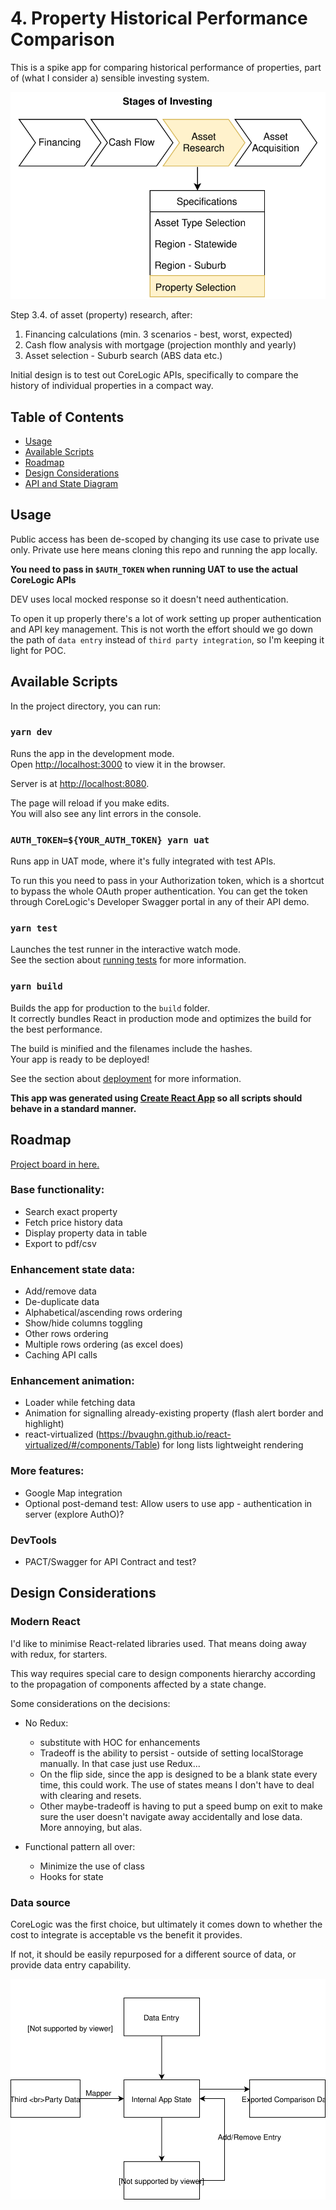 # 4. Property Historical Performance Comparison
This is a spike app for comparing historical performance of properties, part of (what I consider a) sensible investing system.

<img src="https://raw.githubusercontent.com/hiwenny/history-compare/43d341629e85b7ff493e6a0c07caf70ab52b4a35/readme/stages_of_investing.svg?sanitize=true">

Step 3.4. of asset (property) research, after:
1. Financing calculations (min. 3 scenarios - best, worst, expected)
2. Cash flow analysis with mortgage (projection monthly and yearly)
3. Asset selection - Suburb search (ABS data etc.)

Initial design is to test out CoreLogic APIs, specifically to compare the history of individual properties in a compact way.

## Table of Contents
- [Usage](#usage)
- [Available Scripts](#available-scripts)
- [Roadmap](#roadmap)
- [Design Considerations](#design-considerations)
- [API and State Diagram](API_and_State_diagram.md)

## Usage
Public access has been de-scoped by changing its use case to private use only. Private use here means cloning this repo and running the app locally.

**You need to pass in `$AUTH_TOKEN` when running UAT to use the actual CoreLogic APIs**

DEV uses local mocked response so it doesn't need authentication.

To open it up properly there's a lot of work setting up proper authentication and API key management. This is not worth the effort should we go down the path of `data entry` instead of `third party integration`, so I'm keeping it light for POC.

## Available Scripts

In the project directory, you can run:

### `yarn dev`

Runs the app in the development mode.<br />
Open [http://localhost:3000](http://localhost:3000) to view it in the browser.

Server is at [http://localhost:8080](http://localhost:8080).

The page will reload if you make edits.<br />
You will also see any lint errors in the console.

### `AUTH_TOKEN=${YOUR_AUTH_TOKEN} yarn uat`
Runs app in UAT mode, where it's fully integrated with test APIs.

To run this you need to pass in your Authorization token, which is a shortcut to bypass the whole OAuth proper authentication. You can get the token through CoreLogic's Developer Swagger portal in any of their API demo.

### `yarn test`

Launches the test runner in the interactive watch mode.<br />
See the section about [running tests](https://facebook.github.io/create-react-app/docs/running-tests) for more information.

### `yarn build`

Builds the app for production to the `build` folder.<br />
It correctly bundles React in production mode and optimizes the build for the best performance.

The build is minified and the filenames include the hashes.<br />
Your app is ready to be deployed!

See the section about [deployment](https://facebook.github.io/create-react-app/docs/deployment) for more information.

<b>This app was generated using [Create React App](https://github.com/facebook/create-react-app) so all scripts should behave in a standard manner.</b>

## Roadmap
[Project board in here.](https://trello.com/b/TR2LH5j6/history-compare)

### Base functionality:
- Search exact property
- Fetch price history data
- Display property data in table
- Export to pdf/csv

### Enhancement state data:
- Add/remove data
- De-duplicate data
- Alphabetical/ascending rows ordering
- Show/hide columns toggling
- Other rows ordering
- Multiple rows ordering (as excel does)
- Caching API calls

### Enhancement animation:
- Loader while fetching data
- Animation for signalling already-existing property (flash alert border and highlight)
- react-virtualized (https://bvaughn.github.io/react-virtualized/#/components/Table) for long lists lightweight rendering

### More features:
- Google Map integration
- Optional post-demand test: Allow users to use app - authentication in server (explore AuthO)?

### DevTools
- PACT/Swagger for API Contract and test?

## Design Considerations

### Modern React
I'd like to minimise React-related libraries used. That means doing away with redux, for starters.

This way requires special care to design components hierarchy according to the propagation of components affected by a state change.

Some considerations on the decisions:
- No Redux:
  - substitute with HOC for enhancements
  - Tradeoff is the ability to persist - outside of setting localStorage manually. In that case just use Redux...
  - On the flip side, since the app is designed to be a blank state every time, this could work. The use of states means I don't have to deal with clearing and resets.
  - Other maybe-tradeoff is having to put a speed bump on exit to make sure the user doesn't navigate away accidentally and lose data. More annoying, but alas.

- Functional pattern all over:
  - Minimize the use of class
  - Hooks for state

### Data source
CoreLogic was the first choice, but ultimately it comes down to whether the cost to integrate is acceptable vs the benefit it provides.

If not, it should be easily repurposed for a different source of data, or provide data entry capability.

<img src="https://raw.githubusercontent.com/hiwenny/history-compare/9261c81718df412b7dcbd6a344cd0fc0fee5e06d/readme/flow_of_Information.svg?sanitize=true">
